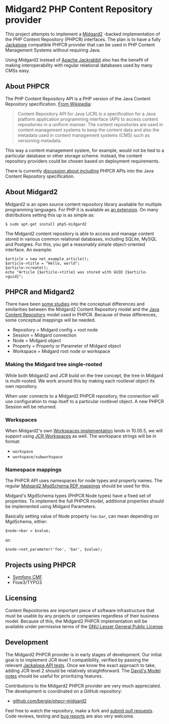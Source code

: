 Midgard2 PHP Content Repository provider
========================================

This project attempts to implement a [Midgard2](http://midgard2.org/) -backed implementation of the PHP Content Repository (PHPCR) interfaces. The plan is to have a fully [Jackalope](http://jackalope.github.com/) compatible PHPCR provider that can be used in PHP Content Management Systems without requiring Java.

Using Midgard2 instead of [Apache Jackrabbit](http://jackrabbit.apache.org/) also has the benefit of making interoperability with regular relational databases used by many CMSs easy.

## About PHPCR

The PHP Content Repository API is a PHP version of the Java Content Repository specification. [From Wikipedia](http://en.wikipedia.org/wiki/Content_repository_API_for_Java):

> Content Repository API for Java (JCR) is a specification for a Java platform application programming interface (API) to access content repositories in a uniform manner. The content repositories are used in content management systems to keep the content data and also the metadata used in content management systems (CMS) such as versioning metadata.

This way a content management system, for example, would not be tied to a particular database or other storage scheme. Instead, the content repository providers could be chosen based on deployment requirements.

There is currently [discussion about including](http://java.net/jira/browse/JSR_333-28) PHPCR APIs into the Java Content Repository specification.

## About Midgard2

Midgard2 is an open source content repository library available for multiple programming languages. For PHP it is available as [an extension](https://github.com/midgardproject/midgard-php5). On many distributions setting this up is as simple as:

    $ sudo apt-get install php5-midgard2

The Midgard2 content repository is able to access and manage content stored in various common relational databases, including SQLite, MySQL and Postgres. For this, you get a reasonably simple object-oriented interface. An example:

    $article = new net_example_article();
    $article->title = "Hello, world";
    $article->create();
    echo "Article {$article->title} was stored with GUID {$article->guid}";

## PHPCR and Midgard2

There have been [some studies](http://bergie.iki.fi/blog/what_is_a_content_repository/) into the conceptual differences and similarities between the Midgard2 Content Repository model and the [Java Content Repository](http://en.wikipedia.org/wiki/Content_repository_API_for_Java) model used in PHPCR. Because of these differences, some conceptual mappings will be needed.

* Repository = Midgard config + root node
* Session = Midgard connection
* Node = Midgard object
* Property = Property or Parameter of Midgard object
* Workspace = Midgard root node or workspace

### Making the Midgard tree single-rooted

While both Midgard2 and JCR build on the tree concept, the tree in Midgard is multi-rooted. We work around this by making each rootlevel object its own repository.

When user connects to a Midgard2 PHPCR repository, the connection will use configuration to map itself to a particular rootlevel object. A new PHPCR Session will be returned.

### Workspaces

When Midgard2's own [Workspaces implementation](http://www.midgard-project.org/development/mrfc/0042/) lands in 10.05.5, we will support using [JCR Workspaces](http://www.day.com/maven/jsr170/javadocs/jcr-1.0/javax/jcr/Workspace.html) as well. The workspace strings will be in format:

* `workspace`
* `workspace/subworkspace`

### Namespace mappings

The PHPCR API uses namespaces for node types and property names. The regular [Midgard2 MgdSchema RDF mappings](https://github.com/midgardproject/proposals/blob/master/Semantic%20Data/MgdSchemaRDF.md) should be used for this.

Midgard's MgdSchema types (PHPCR Node types) have a fixed set of properties. To implement the full PHPCR model, additional properties should be implemented using Midgard Parameters.

Basically setting value of Node property `foo:bar`, can mean depending on MgdSchema, either:

    $node->bar = $value;

or:

    $node->set_parameter('foo', 'bar', $value);

## Projects using PHPCR

* [Symfony CMF](http://pooteeweet.org/blog/0/1912#m1912)
* Flow3/TYPO3

## Licensing

Content Repositories are important piece of software infrastructure that must be usable by any projects or companies regardless of their business model. Because of this, the Midgard2 PHPCR implementation will be available under permissive terms of the [GNU Lesser General Public License](http://www.gnu.org/licenses/lgpl-2.1.html).

## Development

The Midgard2 PHPCR provider is in early stages of development. Our initial goal is to implement JCR level 1 compatibility, verified by passing the relevant [Jackalope API tests](https://github.com/jackalope/jackalope-api-tests). Once we know the exact approach to take, adding JCR level 2 should be relatively straightforward. The [David's Model notes](http://wiki.apache.org/jackrabbit/DavidsModel) should be useful for prioritizing features.

Contributions to the Midgard2 PHPCR provider are very much appreciated. The development is coordinated on a GitHub repository:

* [github.com/bergie/phpcr-midgard2](https://github.com/bergie/phpcr-midgard2)

Feel free to watch the repository, make a fork and [submit pull requests](http://help.github.com/pull-requests/). Code reviews, testing and [bug reports](https://github.com/bergie/phpcr-midgard2/issues) are also very welcome.
